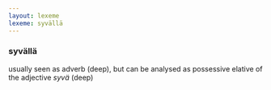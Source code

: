 ```yaml
---
layout: lexeme
lexeme: syvällä
---
```


###  syvällä 
usually seen as adverb (deep), but can be analysed as possessive elative of the adjective *syvä* (deep)

